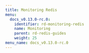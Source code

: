 ```yaml
---
title: Monitoring Redis
menu:
  docs_v0.13.0-rc.0:
    identifier: rd-monitoring-redis
    name: Monitoring
    parent: rd-redis-guides
    weight: 25
menu_name: docs_v0.13.0-rc.0
---
```

